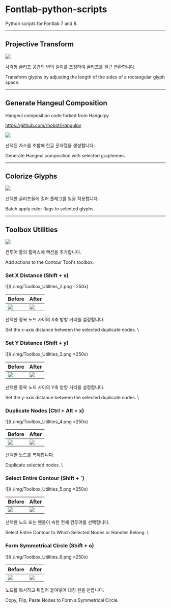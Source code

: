# Fontlab-python-scripts
Python scripts for Fontlab 7 and 8.

---

## Projective Transform
![](./img/projective_transform.png)

사각형 글리프 공간의 변의 길이를 조정하여 글리프를 원근 변환합니다.

Transform glyphs by adjusting the length of the sides of a rectangular glyph space.

---

## Generate Hangeul Composition 
Hangeul composition code forked from Hangulpy

https://github.com/rhobot/Hangulpy

![](./img/Generate_Hangeul_Composition.png)

선택된 자소를 조합해 한글 문자열을 생성합니다.

Generate Hangeul composition with selected graphemes.

---

## Colorize Glyphs 

![](./img/Colorize_Glyphs.png)

선택한 글리프들에 컬러 플래그를 일괄 적용합니다. 

Batch apply color flags to selected glyphs.

---

## Toolbox Utilities

![](./img/Toolbox_Utilities_1.png)

컨투어 툴의 툴박스에 액션을 추가합니다.

Add actions to the Contour Tool's toolbox.  

### Set X Distance (Shift + x)
![](./img/Toolbox_Utilities_2.png =250x)

Before|After
---|---
![](./img/Toolbox_Utilities_2-1.png)|![](./img/Toolbox_Utilities_2-2.png)


선택한 중복 노드 사이의 X축 방향 거리를 설정합니다.

Set the x-axis distance between the selected duplicate nodes.  \

### Set Y Distance (Shift + y)
![](./img/Toolbox_Utilities_3.png =250x)

Before|After
---|---
![](./img/Toolbox_Utilities_4-1.png)|![](./img/Toolbox_Utilities_3-2.png)


선택한 중복 노드 사이의 Y축 방향 거리를 설정합니다.

Set the y-axis distance between the selected duplicate nodes.  \

###  Duplicate Nodes (Ctrl + Alt + x)
![](./img/Toolbox_Utilities_4.png =250x)

Before|After
---|---
![](./img/Toolbox_Utilities_4-1.png)|![](./img/Toolbox_Utilities_4-2.png)

선택한 노드를 복제합니다.

Duplicate selected nodes.  \

###  Select Entire Contour (Shift + `)
![](./img/Toolbox_Utilities_5.png =250x)

Before|After
---|---
![](./img/Toolbox_Utilities_5-1.png)|![](./img/Toolbox_Utilities_5-2.png)

선택한 노드 또는 핸들이 속한 전체 컨투어를 선택합니다.

Select Entire Contour to Which Selected Nodes or Handles Belong.  \

###  Form Symmetrical Circle (Shift + o)
![](./img/Toolbox_Utilities_6.png =250x)

Before|After
---|---
![](./img/Toolbox_Utilities_6-1.png)|![](./img/Toolbox_Utilities_6-2.png)

노드를 복사하고 뒤집어 붙여넣어 대칭 원을 만듭니다.

Copy, Flip, Paste Nodes to Form a Symmetrical Circle.  